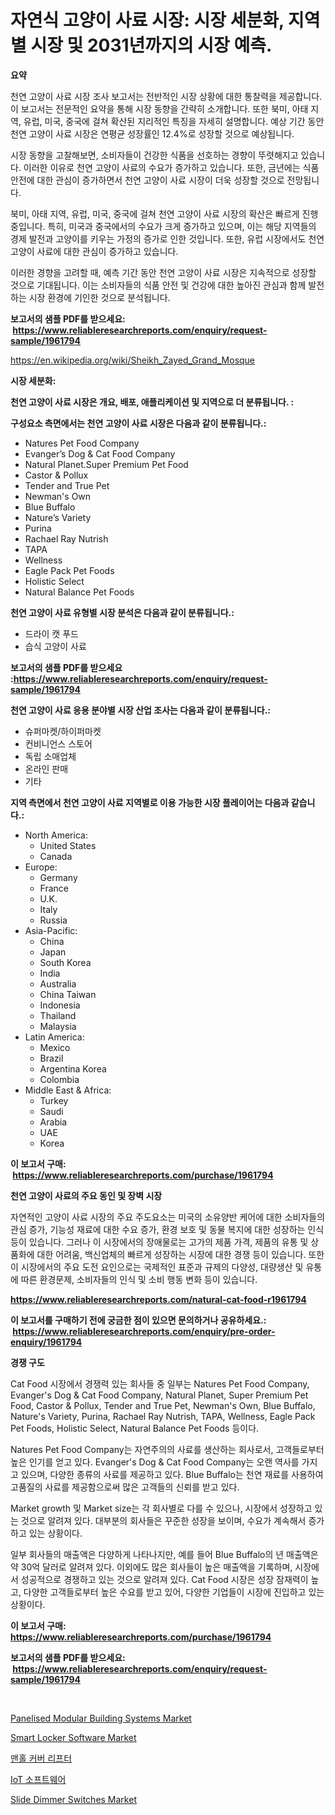 <p><h1>자연식 고양이 사료 시장: 시장 세분화, 지역별 시장 및 2031년까지의 시장 예측.</h1></p><p><strong>요약</strong></p>
<p><p>천연 고양이 사료 시장 조사 보고서는 전반적인 시장 상황에 대한 통찰력을 제공합니다. 이 보고서는 전문적인 요약을 통해 시장 동향을 간략히 소개합니다. 또한 북미, 아태 지역, 유럽, 미국, 중국에 걸쳐 확산된 지리적인 특징을 자세히 설명합니다. 예상 기간 동안 천연 고양이 사료 시장은 연평균 성장률인 12.4%로 성장할 것으로 예상됩니다.</p><p>시장 동향을 고찰해보면, 소비자들이 건강한 식품을 선호하는 경향이 뚜렷해지고 있습니다. 이러한 이유로 천연 고양이 사료의 수요가 증가하고 있습니다. 또한, 금년에는 식품 안전에 대한 관심이 증가하면서 천연 고양이 사료 시장이 더욱 성장할 것으로 전망됩니다.</p><p>북미, 아태 지역, 유럽, 미국, 중국에 걸쳐 천연 고양이 사료 시장의 확산은 빠르게 진행 중입니다. 특히, 미국과 중국에서의 수요가 크게 증가하고 있으며, 이는 해당 지역들의 경제 발전과 고양이를 키우는 가정의 증가로 인한 것입니다. 또한, 유럽 시장에서도 천연 고양이 사료에 대한 관심이 증가하고 있습니다.</p><p>이러한 경향을 고려할 때, 예측 기간 동안 천연 고양이 사료 시장은 지속적으로 성장할 것으로 기대됩니다. 이는 소비자들의 식품 안전 및 건강에 대한 높아진 관심과 함께 발전하는 시장 환경에 기인한 것으로 분석됩니다.</p></p>
<p><strong>보고서의 샘플 PDF를 받으세요: &nbsp;<a href="https://www.reliableresearchreports.com/enquiry/request-sample/1961794">https://www.reliableresearchreports.com/enquiry/request-sample/1961794</a></strong></p>
<p><a href="https://en.wikipedia.org/wiki/Sheikh_Zayed_Grand_Mosque">https://en.wikipedia.org/wiki/Sheikh_Zayed_Grand_Mosque</a></p>
<p><strong>시장 세분화:</strong></p>
<p><strong> 천연 고양이 사료 시장은 개요, 배포, 애플리케이션 및 지역으로 더 분류됩니다. :</strong></p>
<p><strong>구성요소 측면에서는 천연 고양이 사료 시장은 다음과 같이 분류됩니다.:</strong></p>
<p><ul><li>Natures Pet Food Company</li><li>Evanger’s Dog & Cat Food Company</li><li>Natural Planet.Super Premium Pet Food</li><li>Castor & Pollux</li><li>Tender and True Pet</li><li>Newman's Own</li><li>Blue Buffalo</li><li>Nature’s Variety</li><li>Purina</li><li>Rachael Ray Nutrish</li><li>TAPA</li><li>Wellness</li><li>Eagle Pack Pet Foods</li><li>Holistic Select</li><li>Natural Balance Pet Foods</li></ul></p>
<p><strong> 천연 고양이 사료 유형별 시장 분석은 다음과 같이 분류됩니다.:</strong></p>
<p><ul><li>드라이 캣 푸드</li><li>습식 고양이 사료</li></ul></p>
<p><strong>보고서의 샘플 PDF를 받으세요 :<a href="https://www.reliableresearchreports.com/enquiry/request-sample/1961794">https://www.reliableresearchreports.com/enquiry/request-sample/1961794</a></strong></p>
<p><strong> 천연 고양이 사료 응용 분야별 시장 산업 조사는 다음과 같이 분류됩니다.:</strong></p>
<p><ul><li>슈퍼마켓/하이퍼마켓</li><li>컨비니언스 스토어</li><li>독립 소매업체</li><li>온라인 판매</li><li>기타</li></ul></p>
<p><strong>지역 측면에서 천연 고양이 사료 지역별로 이용 가능한 시장 플레이어는 다음과 같습니다.:</strong></p>
<p><ul>
    <li>
        North America:
        <ul>
            <li>United States</li>
            <li>Canada</li>
        </ul>
    </li>
    <li>
        Europe:
        <ul>
            <li>Germany</li>
            <li>France</li>
            <li>U.K.</li>
            <li>Italy</li>
            <li>Russia</li>
        </ul>
    </li>
    <li>
        Asia-Pacific:
        <ul>
            <li>China</li>
            <li>Japan</li>
            <li>South Korea</li>
            <li>India</li>
            <li>Australia</li>
            <li>China Taiwan</li>
            <li>Indonesia</li>
            <li>Thailand</li>
            <li>Malaysia</li>
        </ul>
    </li>
    <li>
        Latin America:
        <ul>
            <li>Mexico</li>
            <li>Brazil</li>
            <li>Argentina Korea</li>
            <li>Colombia</li>
        </ul>
    </li>
    <li>
        Middle East & Africa:
        <ul>
            <li>Turkey</li>
            <li>Saudi</li>
            <li>Arabia</li>
            <li>UAE</li>
            <li>Korea</li>
        </ul>
    </li>
    </ul></p>
<p><strong>이 보고서 구매: &nbsp;<a href="https://www.reliableresearchreports.com/purchase/1961794">https://www.reliableresearchreports.com/purchase/1961794</a></strong></p>
<p><strong>천연 고양이 사료의 주요 동인 및 장벽 시장</strong></p>
<p><p>자연적인 고양이 사료 시장의 주요 주도요소는 미국의 소유양반 케어에 대한 소비자들의 관심 증가, 기능성 재료에 대한 수요 증가, 환경 보호 및 동물 복지에 대한 성장하는 인식 등이 있습니다. 그러나 이 시장에서의 장애물로는 고가의 제품 가격, 제품의 유통 및 상품화에 대한 어려움, 백신업체의 빠르게 성장하는 시장에 대한 경쟁 등이 있습니다. 또한 이 시장에서의 주요 도전 요인으로는 국제적인 표준과 규제의 다양성, 대량생산 및 유통에 따른 환경문제, 소비자들의 인식 및 소비 행동 변화 등이 있습니다.</p></p>
<p><strong><a href="https://www.reliableresearchreports.com/natural-cat-food-r1961794">https://www.reliableresearchreports.com/natural-cat-food-r1961794</a></strong></p>
<p><strong>이 보고서를 구매하기 전에 궁금한 점이 있으면 문의하거나 공유하세요.: &nbsp;<a href="https://www.reliableresearchreports.com/enquiry/pre-order-enquiry/1961794">https://www.reliableresearchreports.com/enquiry/pre-order-enquiry/1961794</a></strong></p>
<p><strong>경쟁 구도</strong></p>
<p><p>Cat Food 시장에서 경쟁력 있는 회사들 중 일부는 Natures Pet Food Company, Evanger's Dog & Cat Food Company, Natural Planet, Super Premium Pet Food, Castor & Pollux, Tender and True Pet, Newman's Own, Blue Buffalo, Nature's Variety, Purina, Rachael Ray Nutrish, TAPA, Wellness, Eagle Pack Pet Foods, Holistic Select, Natural Balance Pet Foods 등이다. </p><p>Natures Pet Food Company는 자연주의의 사료를 생산하는 회사로서, 고객들로부터 높은 인기를 얻고 있다. Evanger's Dog & Cat Food Company는 오랜 역사를 가지고 있으며, 다양한 종류의 사료를 제공하고 있다. Blue Buffalo는 천연 재료를 사용하여 고품질의 사료를 제공함으로써 많은 고객들의 신뢰를 받고 있다. </p><p>Market growth 및 Market size는 각 회사별로 다를 수 있으나, 시장에서 성장하고 있는 것으로 알려져 있다. 대부분의 회사들은 꾸준한 성장을 보이며, 수요가 계속해서 증가하고 있는 상황이다. </p><p>일부 회사들의 매출액은 다양하게 나타나지만, 예를 들어 Blue Buffalo의 년 매출액은 약 30억 달러로 알려져 있다. 이외에도 많은 회사들이 높은 매출액을 기록하며, 시장에서 성공적으로 경쟁하고 있는 것으로 알려져 있다. Cat Food 시장은 성장 잠재력이 높고, 다양한 고객들로부터 높은 수요를 받고 있어, 다양한 기업들이 시장에 진입하고 있는 상황이다.</p></p>
<p><strong>이 보고서 구매: &nbsp; <a href="https://www.reliableresearchreports.com/purchase/1961794">https://www.reliableresearchreports.com/purchase/1961794</a></strong></p>
<p><strong>보고서의 샘플 PDF를 받으세요: &nbsp;<a href="https://www.reliableresearchreports.com/enquiry/request-sample/1961794">https://www.reliableresearchreports.com/enquiry/request-sample/1961794</a></strong><strong></strong></p>
<p>&nbsp;</p>
<p><p><a href="https://github.com/JameTravis/Market-Research-Report-List-6/blob/main/panelised-modular-building-systems-market.md">Panelised Modular Building Systems Market</a></p><p><a href="https://github.com/qndifksd5/Market-Research-Report-List-1/blob/main/smart-locker-software-market.md">Smart Locker Software Market</a></p><p><a href="https://github.com/shampaakter36/Market-Research-Report-List-2/blob/main/370277957974.md">맨홀 커버 리프터</a></p><p><a href="https://github.com/LuckeyCorbin/Market-Research-Report-List-2/blob/main/872485857975.md">IoT 소프트웨어</a></p><p><a href="https://www.linkedin.com/pulse/slide-dimmer-switches-market-analysis-report-global-insights-lkt4e">Slide Dimmer Switches Market</a></p></p>
